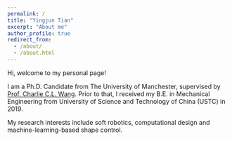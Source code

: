 ```yaml
---
permalink: /
title: "Yingjun Tian"
excerpt: "About me"
author_profile: true
redirect_from: 
  - /about/
  - /about.html
---
```

Hi, welcome to my personal page!


I am a Ph.D. Candidate from The University of Manchester, supervised by [Prof. Charlie C.L. Wang](https://mewangcl.github.io/). 
Prior to that, I received my B.E. in Mechanical Engineering from University of Science and Technology of China (USTC) in 2019. 

My research interests include soft robotics, computational design and machine-learning-based shape control.